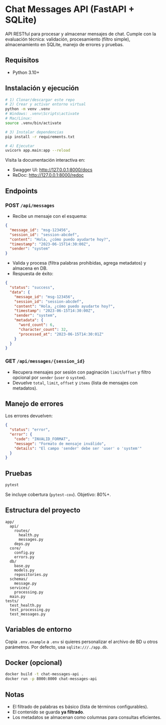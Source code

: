 # Chat Messages API (FastAPI + SQLite)

API RESTful para procesar y almacenar mensajes de chat. Cumple con la evaluación técnica: validación, procesamiento (filtro simple), almacenamiento en SQLite, manejo de errores y pruebas.

## Requisitos
- Python 3.10+

## Instalación y ejecución
```bash
# 1) Clonar/descargar este repo
# 2) Crear y activar entorno virtual
python -m venv .venv
# Windows: .venv\Scripts\activate
# Mac/Linux:
source .venv/bin/activate

# 3) Instalar dependencias
pip install -r requirements.txt

# 4) Ejecutar
uvicorn app.main:app --reload
```

Visita la documentación interactiva en:
- Swagger UI: http://127.0.0.1:8000/docs
- ReDoc: http://127.0.0.1:8000/redoc

## Endpoints
### POST `/api/messages`
- Recibe un mensaje con el esquema:
```json
{
  "message_id": "msg-123456",
  "session_id": "session-abcdef",
  "content": "Hola, ¿cómo puedo ayudarte hoy?",
  "timestamp": "2023-06-15T14:30:00Z",
  "sender": "system"
}
```
- Valida y procesa (filtra palabras prohibidas, agrega metadatos) y almacena en DB.
- Respuesta de éxito:
```json
{
  "status": "success",
  "data": {
    "message_id": "msg-123456",
    "session_id": "session-abcdef",
    "content": "Hola, ¿cómo puedo ayudarte hoy?",
    "timestamp": "2023-06-15T14:30:00Z",
    "sender": "system",
    "metadata": {
      "word_count": 6,
      "character_count": 32,
      "processed_at": "2023-06-15T14:30:01Z"
    }
  }
}
```

### GET `/api/messages/{session_id}`
- Recupera mensajes por sesión con paginación `limit`/`offset` y filtro opcional por `sender` (`user` o `system`).
- Devuelve `total`, `limit`, `offset` y `items` (lista de mensajes con metadatos).

## Manejo de errores
Los errores devuelven:
```json
{
  "status": "error",
  "error": {
    "code": "INVALID_FORMAT",
    "message": "Formato de mensaje inválido",
    "details": "El campo 'sender' debe ser 'user' o 'system'"
  }
}
```

## Pruebas
```bash
pytest
```
Se incluye cobertura (`pytest-cov`). Objetivo: 80%+.

## Estructura del proyecto
```
app/
  api/
    routes/
      health.py
      messages.py
    deps.py
  core/
    config.py
    errors.py
  db/
    base.py
    models.py
    repositories.py
  schemas/
    message.py
  services/
    processing.py
  main.py
tests/
  test_health.py
  test_processing.py
  test_messages.py
```

## Variables de entorno
Copia `.env.example` a `.env` si quieres personalizar el archivo de BD u otros parámetros.
Por defecto, usa `sqlite:///./app.db`.

## Docker (opcional)
```bash
docker build -t chat-messages-api .
docker run -p 8000:8000 chat-messages-api
```

## Notas
- El filtrado de palabras es básico (lista de términos configurables).
- El contenido se guarda **ya filtrado**.
- Los metadatos se almacenan como columnas para consultas eficientes.
